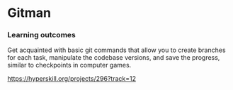 # Gitman

### Learning outcomes

Get acquainted with basic git commands that allow you to create branches for each task, 
manipulate the codebase versions, and save the progress, similar to checkpoints in computer games.

https://hyperskill.org/projects/296?track=12
